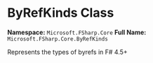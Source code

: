 # ByRefKinds Class

**Namespace:** `Microsoft.FSharp.Core`
**Full Name:** `Microsoft.FSharp.Core.ByRefKinds`

Represents the types of byrefs in F# 4.5+